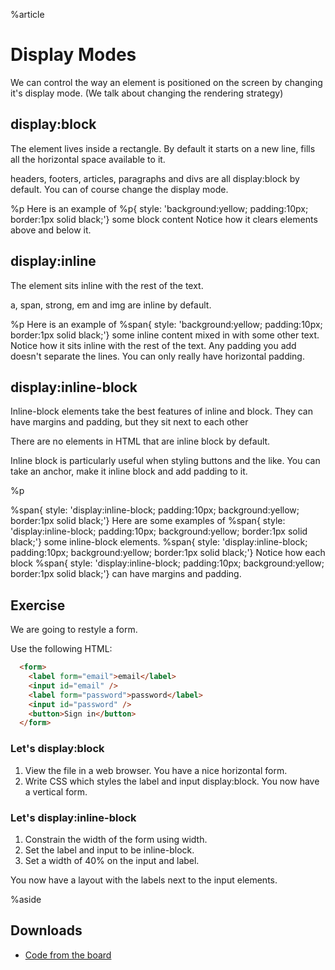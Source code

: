 %article



# Display Modes

We can control the way an element is positioned on the screen by changing it's display mode. (We talk about changing the rendering strategy)

## display:block

The element lives inside a rectangle. By default it starts on a new line, fills all the horizontal space available to it.

headers, footers, articles, paragraphs and divs are all display:block by default. You can of course change the display mode.

%p
Here is an example of
%p{ style: 'background:yellow; padding:10px; border:1px solid black;'} some block content
Notice how it clears elements above and below it.


## display:inline

The element sits inline with the rest of the text.

a, span, strong, em and img are inline by default.

%p
Here is an example of
%span{ style: 'background:yellow; padding:10px; border:1px solid black;'}  some inline content
mixed in with some other text. Notice how it sits inline with the rest of the text. Any padding you add doesn't separate the lines. You can only really have horizontal padding.


## display:inline-block

Inline-block elements take the best features of inline and block. They can have margins and padding, but they sit next to each other

There are no elements in HTML that are inline block by default.

Inline block is particularly useful when styling buttons and the like. You can take an anchor, make it inline block and add padding to it.


%p

%span{ style: 'display:inline-block; padding:10px; background:yellow; border:1px solid black;'} Here are some examples of
%span{ style: 'display:inline-block; padding:10px; background:yellow; border:1px solid black;'}  some inline-block elements.
%span{ style: 'display:inline-block; padding:10px; background:yellow; border:1px solid black;'} Notice how each block
%span{ style: 'display:inline-block; padding:10px; background:yellow; border:1px solid black;'} can have margins and padding.



## Exercise

We are going to restyle a form.

Use the following HTML:

```html
  <form>
    <label form="email">email</label>
    <input id="email" />
    <label form="password">password</label>
    <input id="password" />
    <button>Sign in</button>
  </form>
```





### Let's display:block

1. View the file in a web browser. You have a nice horizontal form.
2. Write CSS which styles the label and input display:block. You now have a vertical form.

### Let's display:inline-block

1. Constrain the width of the form using width.
2. Set the label and input to be inline-block.
3. Set a width of 40% on the input and label.

You now have a layout with the labels next to the input elements.


%aside

## Downloads

* [Code from the board](https://www.dropbox.com/sh/8oz34d9fh5olphx/AAAehbCegeLdEJ4yiVEE-1HIa?dl=1)
